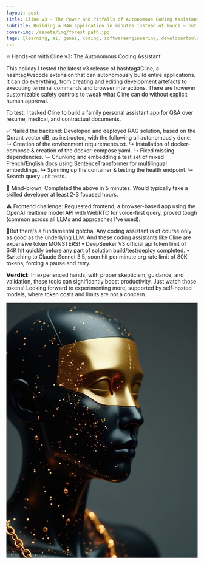 ```yaml
---
layout: post
title: Cline v3 - The Power and Pitfalls of Autonomous Coding Assistants
subtitle: Building a RAG application in minutes instead of hours — but beware the token monster
cover-img: /assets/img/forest_path.jpg
tags: [learning, ai, genai, coding, softwareengineering, developertools]
---
```

<!-- Original LinkedIn post: https://www.linkedin.com/posts/activity-7279523976203141120-57Yy -->

🔥 Hands-on with Cline v3: The Autonomous Coding Assistant

This holiday I tested the latest v3 release of hashtag#Cline, a hashtag#vscode extension that can autonomously build entire applications. It can do everything, from creating and editing development artefacts to executing terminal commands and browser interactions. There are however customizable safety controls to tweak what Cline can do without explicit human approval.

To test, I tasked Cline to build a family personal assistant app for Q&A over resume, medical, and contractual documents.

✅ Nailed the backend: Developed and deployed RAG solution, based on the Qdrant vector dB, as instructed, with the following all autonomously done. 
↳ Creation of the environment requirements.txt.
↳ Installation of docker-compose & creation of the docker-compose.yaml.
↳ Fixed missing dependencies.
↳ Chunking and embedding a test set of mixed French/English docs using SentenceTransformer for multilingual embeddings.
↳ Spinning up the container & testing the health endpoint.
↳ Search query unit tests.

🤯 Mind-blown! Completed the above in 5 minutes. Would typically take a skilled developer at least 2-3 focused hours.

⚠️ Frontend challenge: Requested frontend, a browser-based app using the OpenAI realtime model API with WebRTC for voice-first query, proved tough (common across all LLMs and approaches I've used). 

🚨But there's a fundamental gotcha. Any coding assistant is of course only as good as the underlying LLM. And these coding assistants like Cline are expensive token MONSTERS! 
• DeepSeeker V3 official api token limit of 64K hit quickly before any part of solution build/test/deploy completed.
• Switching to Claude Sonnet 3.5, soon hit per minute org rate limit of 80K tokens, forcing a pause and retry.

𝗩𝗲𝗿𝗱𝗶𝗰𝘁: In experienced hands, with proper skepticism, guidance, and validation, these tools can significantly boost productivity. Just watch those tokens! Looking forward to experimenting more, supported by self-hosted models, where token costs and limits are not a concern.

![](../assets/img/autonomous-agents.jpg)



